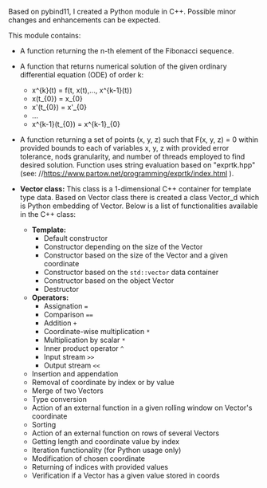 Based on pybind11, I created a Python module in C++. Possible minor changes and enhancements can be expected.

This module contains:

- A function returning the n-th element of the Fibonacci sequence.

- A function that returns numerical solution of the given ordinary differential equation (ODE) of order k:
   - x^{k}(t) = f(t, x(t),..., x^{k-1}(t))
   - x(t_{0}) = x_{0}
   - x'(t_{0}) = x'_{0}
   - ...
   - x^{k-1}(t_{0}) = x^{k-1}_{0}

- A function returning a set of points (x, y, z) such that F(x, y, z) = 0 within provided bounds to each of variables x, y, z with provided error tolerance, nods granularity, and number of threads
  employed to find desired solution. Function uses string evaluation based on "exprtk.hpp" (see: //https://www.partow.net/programming/exprtk/index.html ). 

- **Vector class:** This class is a 1-dimensional  C++ container for template type data. Based on Vector class there is created a class Vector_d which is Python embedding of Vector<double>. Below is a list of functionalities available in the C++ class:
  - **Template:**
    - Default constructor
    - Constructor depending on the size of the Vector
    - Constructor based on the size of the Vector and a given coordinate
    - Constructor based on the `std::vector` data container
    - Constructor based on the object Vector
    - Destructor
  - **Operators:**
    - Assignation `=`
    - Comparison `==`
    - Addition `+`
    - Coordinate-wise multiplication `*`
    - Multiplication by scalar `*`
    - Inner product operator `^`
    - Input stream `>>`
    - Output stream `<<`
  - Insertion and appendation
  - Removal of coordinate by index or by value
  - Merge of two Vectors
  - Type conversion
  - Action of an external function in a given rolling window on Vector's coordinate
  - Sorting
  - Action of an external function on rows of several Vectors
  - Getting length and coordinate value by index
  - Iteration functionality (for Python usage only)
  - Modification of chosen coordinate
  - Returning of indices with provided values
  - Verification if a Vector has a given value stored in coords
